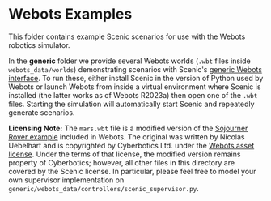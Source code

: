# Webots Examples

This folder contains example Scenic scenarios for use with the Webots robotics simulator.

In the **generic** folder we provide several Webots worlds (``.wbt`` files inside ``webots_data/worlds``) demonstrating scenarios with Scenic's [generic Webots interface](https://docs.scenic-lang.org/en/latest/modules/scenic.simulators.webots.simulator.html). To run these, either install Scenic in the version of Python used by Webots or launch Webots from inside a virtual environment where Scenic is installed (the latter works as of Webots R2023a) then open one of the ``.wbt`` files. Starting the simulation will automatically start Scenic and repeatedly generate scenarios.

__Licensing Note:__ The ``mars.wbt`` file is a modified version of the [Sojourner Rover example](https://cyberbotics.com/doc/guide/sojourner#sojourner-wbt) included in Webots. The original was written by Nicolas Uebelhart and is copyrighted by Cyberbotics Ltd. under the [Webots asset license](https://cyberbotics.com/webots_assets_license). Under the terms of that license, the modified version remains property of Cyberbotics; however, all other files in this directory are covered by the Scenic license. In particular, please feel free to model your own supervisor implementation on ``generic/webots_data/controllers/scenic_supervisor.py``.
